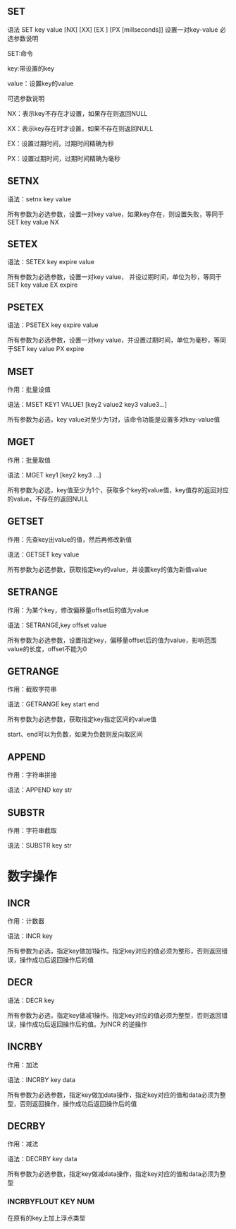## SET
语法 SET key value [NX] [XX] [EX <seconds>] [PX [millseconds]] 设置一对key-value
必选参数说明

SET:命令

key:带设置的key

value：设置key的value

可选参数说明

NX：表示key不存在才设置，如果存在则返回NULL

XX：表示key存在时才设置，如果不存在则返回NULL

EX：设置过期时间，过期时间精确为秒

PX：设置过期时间，过期时间精确为毫秒

## SETNX
语法：setnx key value

所有参数为必选参数，设置一对key value，如果key存在，则设置失败，等同于SET key value NX

## SETEX
语法：SETEX key expire value

所有参数为必选参数，设置一对key value， 并设过期时间，单位为秒，等同于SET key value EX expire
## PSETEX
语法：PSETEX key expire value

所有参数为必选参数，设置一对key value，并设置过期时间，单位为毫秒，等同于SET key value PX expire

## MSET
作用：批量设值

语法：MSET KEY1 VALUE1 [key2 value2 key3 value3...]

所有参数为必选，key value对至少为1对，该命令功能是设置多对key-value值

## MGET
作用：批量取值

语法：MGET key1 [key2 key3 ...]

所有参数为必选，key值至少为1个，获取多个key的value值，key值存的返回对应的value，不存在的返回NULL

## GETSET
作用：先查key出value的值，然后再修改新值

语法：GETSET key value

所有参数为必选参数，获取指定key的value，并设置key的值为新值value

## SETRANGE
作用：为某个key，修改偏移量offset后的值为value

语法：SETRANGE,key offset value

所有参数为必选参数，设置指定key，偏移量offset后的值为value，影响范围value的长度，offset不能为0

## GETRANGE
作用：截取字符串

语法：GETRANGE key start end

所有参数为必选参数，获取指定key指定区间的value值

start、end可以为负数，如果为负数则反向取区间

## APPEND
作用：字符串拼接

语法：APPEND key str

## SUBSTR
作用：字符串截取

语法：SUBSTR key str

# 数字操作
## INCR
作用：计数器

语法：INCR key

所有参数为必选，指定key做加1操作。指定key对应的值必须为整形，否则返回错误，操作成功后返回操作后的值

## DECR
语法：DECR key

所有参数为必选，指定key做减1操作。指定key对应的值必须为整型，否则返回错误，操作成功后返回操作后的值。为INCR
的逆操作

## INCRBY
作用：加法

语法：INCRBY key data

所有参数为必选参数，指定key做加data操作，指定key对应的值和data必须为整型，否则返回操作，操作成功后返回操作后的值

## DECRBY
作用：减法

语法：DECRBY key data

所有参数为必选参数，指定key做减data操作，指定key对应的值和data必须为整型

### INCRBYFLOUT KEY NUM
在原有的key上加上浮点类型





